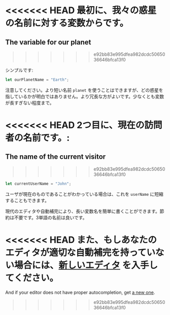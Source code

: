 <<<<<<< HEAD
最初に、我々の惑星の名前に対する変数からです。
=======
## The variable for our planet
>>>>>>> e92bb83e995dfea982dcdc5065036646bfca13f0

シンプルです:

```js
let ourPlanetName = "Earth";
```

注意してください。より短い名前 `planet` を使うことはできますが、どの惑星を指しているかが明白ではありません。より冗長な方がよいです。少なくとも変数が長すぎない程度まで。

<<<<<<< HEAD
2つ目に、現在の訪問者の名前です。:
=======
## The name of the current visitor
>>>>>>> e92bb83e995dfea982dcdc5065036646bfca13f0

```js
let currentUserName = "John";
```

ユーザが現在のものであることがわかっている場合は、これを `userName` に短縮することもできます。

現代のエディタや自動補完により、長い変数名を簡単に書くことができます。節約は不要です。3単語の名前は良いです。

<<<<<<< HEAD
また、もしあなたのエディタが適切な自動補完を持っていない場合には、[新しいエディタ](/code-editors) を入手してください。
=======
And if your editor does not have proper autocompletion, get [a new one](/code-editors).
>>>>>>> e92bb83e995dfea982dcdc5065036646bfca13f0
